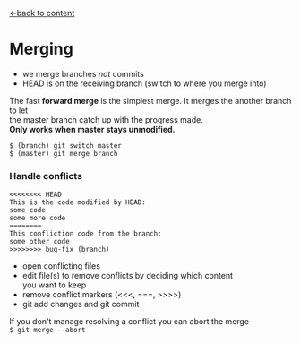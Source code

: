 [←back to content](https://github.com/pytherik/learning-git/wiki/Content)
# Merging

- we merge branches *not* commits
- HEAD is on the receiving branch (switch to where you merge into)

The fast **forward merge** is the simplest merge. It merges the another branch to let  
the master branch catch up with the progress made.  
**Only works when master stays unmodified.**
```
$ (branch) git switch master  
$ (master) git merge branch
``` 

### Handle conflicts

```
<<<<<<<< HEAD
This is the code modified by HEAD:
some code  
some more code
========
This confliction code from the branch:
some other code
>>>>>>>> bug-fix (branch)
``` 
- open conflicting files
- edit file(s) to remove conflicts by deciding which content  
you want to keep
- remove conflict markers (<<<, ===, >>>>)
- git add changes and git commit

If you don't manage resolving a conflict you can abort the merge  
`$ git merge --abort `  

